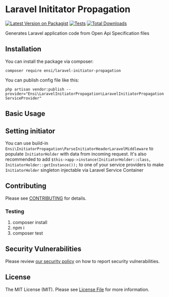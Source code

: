 # Laravel Inititator Propagation

[![Latest Version on Packagist](https://img.shields.io/packagist/v/ensi/laravel-initiator-propagation.svg?style=flat-square)](https://packagist.org/packages/ensi/laravel-initiator-propagation)
[![Tests](https://github.com/ensi-platform/laravel-initiator-propagation/actions/workflows/run-tests.yml/badge.svg?branch=master)](https://github.com/ensi-platform/laravel-initiator-propagation/actions/workflows/run-tests.yml)
[![Total Downloads](https://img.shields.io/packagist/dt/ensi/laravel-initiator-propagation.svg?style=flat-square)](https://packagist.org/packages/ensi/laravel-initiator-propagation)

Generates Laravel application code from Open Api Specification files

## Installation

You can install the package via composer:

`composer require ensi/laravel-initiator-propagation`

You can publish config file like this:

`php artisan vendor:publish --provider="Ensi\LaravelInitiatorPropagation\LaravelInitiatorPropagationServiceProvider"`

## Basic Usage

## Setting initiator

You can use build-in `Ensi\InitiatorPropagation\ParseInitiatorHeaderLaravelMiddleware` to populate `InitiatorHolder` with data from incoming request.
It's also recommended to add `$this->app->instance(InitiatorHolder::class, InitiatorHolder::getInstance());` to one of your service providers to make `InitiatorHolder` singleton injectable via Laravel Service Container

## Contributing

Please see [CONTRIBUTING](.github/CONTRIBUTING.md) for details.

### Testing

1. composer install
2. npm i
3. composer test

## Security Vulnerabilities

Please review [our security policy](.github/SECURITY.md) on how to report security vulnerabilities.

## License

The MIT License (MIT). Please see [License File](LICENSE.md) for more information.


